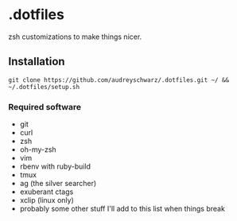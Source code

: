 # .dotfiles

zsh customizations to make things nicer.

## Installation

`git clone https://github.com/audreyschwarz/.dotfiles.git ~/ && ~/.dotfiles/setup.sh`

### Required software

- git
- curl
- zsh
- oh-my-zsh
- vim
- rbenv with ruby-build
- tmux
- ag (the silver searcher)
- exuberant ctags
- xclip (linux only)
- probably some other stuff I'll add to this list when things break
